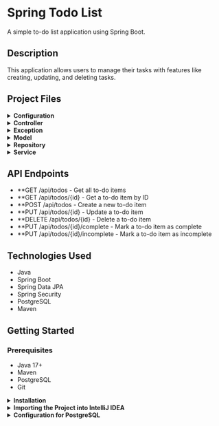 # Spring Todo List

A simple to-do list application using Spring Boot.

## Description

This application allows users to manage their tasks with features like creating, updating, and deleting tasks.

## Project Files

<details>
<summary><strong>Configuration</strong></summary>
  
    - WebSecurityConfig.java: Contains Spring Security configuration for handling user authentication and authorization.
</details>

<details>
<summary><strong>Controller</strong></summary>
  
    - task:
      - TaskExceptionHandler.java: Handles exceptions globally for task-related operations.
      - TaskNotFoundException.java: A custom exception thrown when a requested task is not found. 
  
    - user:
      - UserExceptionHandler.java: 
</details>

<details>
<summary><strong>Exception</strong></summary>
  
    - task:
      - TaskController.java: Handles HTTP requests related to tasks.
  
    - user:
      - UserController.java: Handles HTTP requests related to users.
</details>

<details>
<summary><strong>Model</strong></summary>
  
     - task:
        - Task.java: Represents a task in the ToDo List application.
        - TaskStatusType.java: Enum for task status types.
     - user:
        - User.java: Represents a user entity in the application.
</details>

<details>
<summary><strong>Repository</strong></summary>
  
     - task:
       - TaskRepository.java: Repository interface for managing Task entities.
         
    - user:
        - UserRepository.java: Repository interface for managing User entities.
</details>

<details>
<summary><strong>Service</strong></summary>
 
    - task:
       - TaskService.java: Service class for managing tasks in the ToDo list application.
       
    - user:
      - UserService.java: Service class for managing users in the application.
      - UserDetailsServiceImpl.java: Custom implementation of UserDetailsService for Spring Security, used to load user-specific data.
</details>

##  API Endpoints
- **GET /api/todos - Get all to-do items
- **GET /api/todos/{id} - Get a to-do item by ID
- **POST /api/todos - Create a new to-do item
- **PUT /api/todos/{id} - Update a to-do item
- **DELETE /api/todos/{id} - Delete a to-do item
- **PUT /api/todos/{id}/complete - Mark a to-do item as complete
- **PUT /api/todos/{id}/incomplete - Mark a to-do item as incomplete
  
## Technologies Used

- Java
- Spring Boot
- Spring Data JPA
- Spring Security
- PostgreSQL
- Maven

## Getting Started

### Prerequisites

- Java 17+
- Maven
- PostgreSQL
- Git

<details>
<summary><strong>Installation</strong></summary>

1. Clone the repository:

   ```sh
   git clone https://github.com/your-username/spring-todo-list.git
   
4. Build the project using Maven:

   ```sh
   mvn clean package
   
6. Run the application:

   ```sh
   java -jar target/spring-todo-list-0.0.1-SNAPSHOT.jar
   
8. Access the application in your web browser at http://localhost:8080.
</details>

<details>
<summary><strong>Importing the Project into IntelliJ IDEA</strong></summary>

1. Import the Project:

  - Go to File > New > Project from Existing Sources....
    
  - Navigate to the directory where you cloned the project and select the pom.xml file.
    
  - Click Open.

2. Import Maven Projects:
   
   - IntelliJ IDEA will automatically detect that it is a Maven project and will start importing dependencies.
   If prompted, enable Auto-Import for Maven projects.

4. Run the Application:
   
   - In the Project view, navigate to src/main/java/com/example/spring_todo_list/SpringTodoListApplication.java.
   - Right-click on SpringTodoListApplication and select Run 'SpringTodoListApplication'.


6. Access the application:
   
   - Open your web browser and navigate to http://localhost:8080.
</details>

<details>
<summary><strong>Configuration for PostgreSQL</strong></summary>

1. Create a Database:

   - Create a new database in PostgreSQL named tasklistdb (or any name of your choice).
      ```sh
      CREATE DATABASE tasklistdb
     
2. Configure application.properties:

   - Open the src/main/resources/application.properties file and configure the PostgreSQL connection settings:

   ```sh
   spring.datasource.url=jdbc:postgresql://localhost:5432/TaskListDB
   spring.datasource.username=your_username
   spring.datasource.password=your_password
   spring.jpa.hibernate.ddl-auto=update
   spring.jpa.show-sql=true

3. Run the Application:

  - Follow the steps under "Run the Application" to start the application with PostgreSQL configured.

</details>
